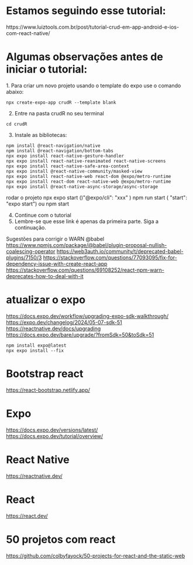 <h1>Estamos seguindo esse tutorial:</h1>
https://www.luiztools.com.br/post/tutorial-crud-em-app-android-e-ios-com-react-native/ 

<h1>Algumas observações antes de iniciar o tutorial:</h1>
1. Para criar um novo projeto usando o template do expo use o comando abaixo:

```
npx create-expo-app crudR --template blank
```

2. Entre na pasta crudR no seu terminal

```
cd crudR
```

3. Instale as bibliotecas:

```
npm install @react-navigation/native
npm install @react-navigation/bottom-tabs
npx expo install react-native-gesture-handler 
npx expo install react-native-reanimated react-native-screens 
npx expo install react-native-safe-area-context 
npx expo install @react-native-community/masked-view
npx expo install react-native-web react-dom @expo/metro-runtime
npx expo install react-dom react-native-web @expo/metro-runtime
npx expo install @react-native-async-storage/async-storage

```

rodar o projeto
npx expo start ()"@expo/cli": "xxx" )
npm run start ( "start": "expo start")
ou
npm start

4. Continue com o tutorial
5. Lembre-se que esse link é apenas da primeira parte. Siga a continuação.


Sugestões para corrigir o WARN @babel
https://www.npmjs.com/package/@babel/plugin-proposal-nullish-coalescing-operator
https://web3auth.io/community/t/deprecated-babel-plugins/7150/3 
https://stackoverflow.com/questions/77093095/fix-for-dependency-issue-with-create-react-app
https://stackoverflow.com/questions/69108252/react-npm-warn-deprecates-how-to-deal-with-it

# atualizar o expo
https://docs.expo.dev/workflow/upgrading-expo-sdk-walkthrough/
https://expo.dev/changelog/2024/05-07-sdk-51
https://reactnative.dev/docs/upgrading
https://docs.expo.dev/bare/upgrade/?fromSdk=50&toSdk=51

```
npm install expo@latest
npx expo install --fix

```

# Bootstrap react
https://react-bootstrap.netlify.app/


# Expo
https://docs.expo.dev/versions/latest/
https://docs.expo.dev/tutorial/overview/

# React Native
https://reactnative.dev/

# React
https://react.dev/ 

# 50 projetos com react
https://github.com/colbyfayock/50-projects-for-react-and-the-static-web 
